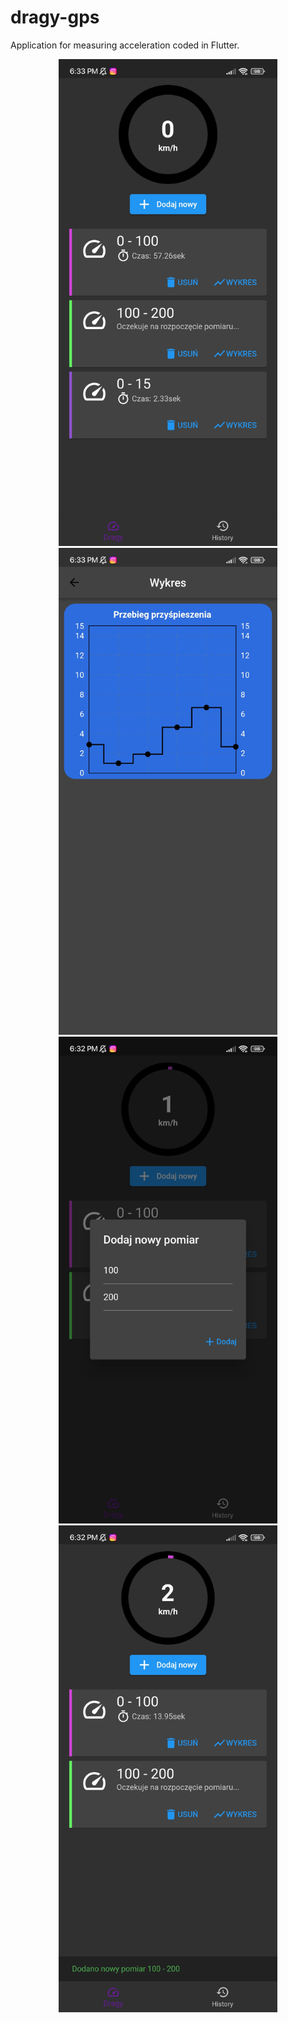# dragy-gps
Application for measuring acceleration coded in Flutter.

<p align="center">
  <img src="https://github.com/m4rc1nn/dragy-gps/blob/main/github_images/0.jpg" width="350">
  <img src="https://github.com/m4rc1nn/dragy-gps/blob/main/github_images/1.jpg" width="350">
  <img src="https://github.com/m4rc1nn/dragy-gps/blob/main/github_images/2.jpg" width="350">
  <img src="https://github.com/m4rc1nn/dragy-gps/blob/main/github_images/3.jpg" width="350">
</p>

